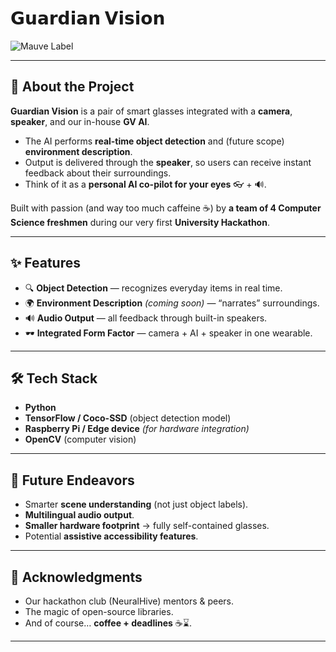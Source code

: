 # 𝗚𝘂𝗮𝗿𝗱𝗶𝗮𝗻 𝗩𝗶𝘀𝗶𝗼𝗻  
![Mauve Label](https://img.shields.io/badge/hackathon%20product-mauve?color=8c6a9e)


---

## 🚀 About the Project  
**Guardian Vision** is a pair of smart glasses integrated with a **camera**, **speaker**, and our in-house **GV AI**.  
- The AI performs **real-time object detection** and (future scope) **environment description**.  
- Output is delivered through the **speaker**, so users can receive instant feedback about their surroundings.  
- Think of it as a **personal AI co-pilot for your eyes** 👓 + 🔊.  

Built with passion (and way too much caffeine ☕) by **a team of 4 Computer Science freshmen** during our very first **University Hackathon**.  

---

## ✨ Features  
- 🔍 **Object Detection** — recognizes everyday items in real time.  
- 🌍 **Environment Description** *(coming soon)* — “narrates” surroundings.  
- 🔊 **Audio Output** — all feedback through built-in speakers.  
- 🕶️ **Integrated Form Factor** — camera + AI + speaker in one wearable.  

---

## 🛠️ Tech Stack  
- **Python**  
- **TensorFlow / Coco-SSD** (object detection model)  
- **Raspberry Pi / Edge device** *(for hardware integration)*  
- **OpenCV** (computer vision)  

---

## 🌱 Future Endeavors  
- Smarter **scene understanding** (not just object labels).  
- **Multilingual audio output**.  
- **Smaller hardware footprint** → fully self-contained glasses.  
- Potential **assistive accessibility features**.  

---

## 🙌 Acknowledgments  
- Our hackathon club (NeuralHive) mentors & peers.  
- The magic of open-source libraries.  
- And of course… **coffee + deadlines** ☕⌛.  

---


